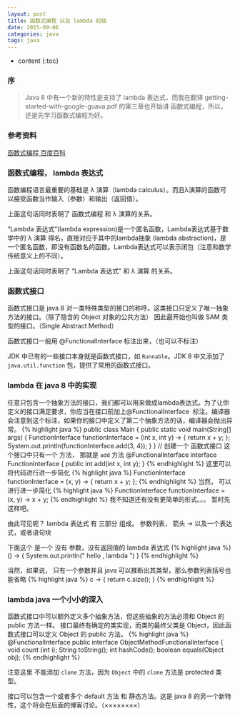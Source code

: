 ```yaml
---
layout: post
title: 函数式编程 以及 lambda 初级
date: 2015-09-06
categories: java
tags: java
---
```


* content
{:toc}

### 序
> Java 8 中有一个新的特性是支持了 lambda 表达式，而我在翻译 getting-started-with-google-guava.pdf 的第三章也开始讲
函数式编程，所以，还是先学习函数式编程为好。

### 参考资料
[函数式编程 百度百科](http://baike.baidu.com/view/1711147.htm)



### 函数式编程， lambda 表达式
函数编程语言最重要的基础是 λ 演算（lambda calculus）。而且λ演算的函数可以接受函数当作输入（参数）和输出（返回值）。

上面这句话同时表明了 函数式编程 和 λ 演算的关系。

“Lambda 表达式”(lambda expression)是一个匿名函数，Lambda表达式基于数学中的 λ 演算 得名，直接对应于其中的lambda抽象
(lambda abstraction)，是一个匿名函数，即没有函数名的函数。Lambda表达式可以表示闭包（注意和数学传统意义上的不同）。

上面这句话同时表明了 “Lambda 表达式” 和 λ 演算 的关系。

### 函数式接口
函数式接口是 java 8 对一类特殊类型的接口的称呼。这类接口只定义了唯一抽象方法的接口。（除了隐含的 Object 对象的公共方法）
因此最开始也叫做 SAM 类型的接口。（Single Abstract Method）

函数式接口一般用 @FunctionalInterface 标注出来，（也可以不标注）

JDK 中已有的一些接口本身就是函数式接口，如 `Runnable`。JDK 8 中又添加了 `java.util.function` 包，提供了常用的函数式接口。

### lambda 在 java 8 中的实现
任意只包含一个抽象方法的接口，我们都可以用来做成lambda表达式。为了让你定义的接口满足要求，你应当在接口前加上@FunctionalInterface 
标注。编译器会注意到这个标注，如果你的接口中定义了第二个抽象方法的话，编译器会抛出异常。
{% highlight java %}
public class Main {
    public static void main(String[] args) {
        FunctionInterface functionInterface = (int x, int y) -> {
            return x + y;
        };
        System.out.println(functionInterface.add(3, 4));
    }
}
// 创建一个 函数式接口 这个接口中只有一个 方法， 那就是 `add` 方法 
@FunctionalInterface
interface FunctionInterface {
    public int add(int x, int y);
}
{% endhighlight %}
这里可以将代码进行进一步简化
{% highlight java %}
        FunctionInterface functionInterface = (x, y) -> {
            return x + y;
        };
{% endhighlight %}
当然， 可以进行进一步简化
{% highlight java %}
        FunctionInterface functionInterface = (x, y) -> x + y;
 {% endhighlight %}
我不知道还有没有更简单的形式。。。 暂时先这样吧。 

由此可见呢？
lambda 表达式 有 三部分 组成。 参数列表， 箭头 ->  以及一个表达式，或者语句块

下面这个 是一个 没有 参数，没有返回值的 lambda 表达式
{% highlight java %}
() -> { System.out.println(" hello , lambda ") } 
{% endhighlight %}

当然，如果说， 只有一个参数并且 java 可以推断出其类型，那么参数列表括号也能省略
{% highlight java %}
c -> { return c.size(); }
{% endhighlight %}

### lambda java 一个小小的深入
函数式接口中可以额外定义多个抽象方法，但这些抽象的方法必须和 Object 的 public 方法一样。
接口最终有确定的类实现，而类的最终父类是 Object，因此函数式接口可以定义 Object 的 public 方法。
{% highlight java %}
@FunctionalInterface
public interface ObjectMethodFunctionalInterface {
    void count (int i);
    String toString();
    int hashCode();
    boolean equals(Object obj);
{% endhighlight %}

注意这里 不能添加 `clone` 方法，因为 `Object` 中的 `clone` 方法是 protected 类型。

接口可以包含一个或者多个 default 方法 和 静态方法。这是 java 8 的另一个新特性，这个将会在后面的博客讨论。（××××××××）